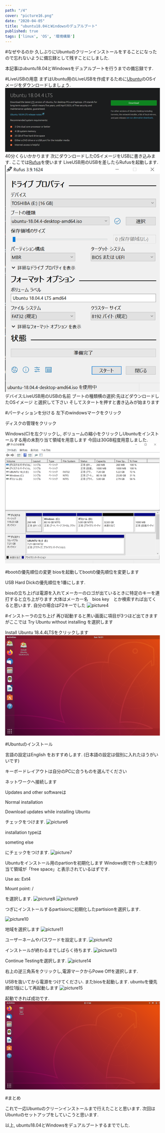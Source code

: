 ```yaml
---
path: "/4"
cover: "picture16.png"
date: "2020-04-05"
title: "ubuntu18.04とWindowsのデュアルブート"
published: true
tags: ['linux', 'OS', '環境構築']
---
```

#なぜやるのか
久しぶりにUbuntuのクリーンインストールをすることになったので忘れないように備忘録として残すことにしました.

本記事はubuntu18.04とWindowsをデュアルブートを行うまでの備忘録です.

#LiveUSBの用意
まずはUbuntu用のLiveUSBを作成するために[Ubuntu](https://ubuntu.com/download/desktop)のOSイメージをダウンロードしましょう.
![picture1](picture1.png)
40分くらいかかります
次にダウンロードしたOSイメージをUSBに書き込みます.
ここでは[Rufus](https://rufus.ie/)を使います
LiveUSB用のUSBを差したらRufusを起動します.
![picture2](picture2.png)
デバイス:LiveUSB用のUSBの名前
ブートの種類横の選択:先ほどダウンロードしたOSイメージ
と選択して下さい
そしてスタートを押すと書き込みが始まります

#パーティションを分ける
左下のwindowsマークをクリック

ディスクの管理をクリック

Windows(C)を左クリックし, ボリュームの縮小をクリックしUbuntuをインストールする用の未割り当て領域を用意します
今回は30GB程度用意しました.
![picture3](picture3.png)

#bootの優先順位の変更
biosを起動してbootの優先順位を変更します

USB Hard Dickの優先順位を1番にします.

biosの立ち上げは電源を入れてメーカーのロゴが出ているときに特定のキーを連打すると立ち上がります
大体はメーカー名　bios key　とか検索すれば出てくると思います.
自分の場合はF2キーでした
![picture4](picture4.png)

#インストーラの立ち上げ
再び起動すると黒い画面に項目が3つほど出てきますがここでは
Try Ubuntu  without installing 
を選択します

Install Ubuntu 18.4.4LTSをクリックします
![picture5](picture5.png)

#Ubuntuのインストール

言語の設定はEnglish をおすすめします.
(日本語の設定は個別に入れたほうがいいです)

キーボードレイアウトは自分のPCに合うものを選んでください

ネットワークへ接続します

Updates and other softwareは

Normal installation

Download updates while installing Ubuntu

チェックをつけます.
![picture6](picture6.png)

installation typeは

someting else

にチェックをつけます.
![picture7](picture7.png)

Ubuntuをインストール用のpartionを初期化します
Windows側で作った未割り当て領域が「free space」と表示されているはずです.

Use as: Ext4

Mount point: /

を選択します.
![picture8](picture8.png)
![picture9](picture9.png)


つぎにインストールするpartisionに初期化したpartisionを選択します.

![picture10](picture10.png)

地域を選択します
![picture11](picture11.png)

ユーザーネームやパスワードを設定します.
![picture12](picture12.png)

インストールが終わるまでしばらく待ちます.
![picture13](picture13.png)

Continue Testingを選択します.
![picture14](picture14.png)

右上の逆三角系をクリックし,電源マークからPowe Offを選択します.

USBを抜いてから電源をつけてください.
またbiosを起動します.
ubuntuを優先順位1版にして再起動します
![picture15](picture15.png)

起動できれば成功です.
![picture16](picture16.png)

#まとめ

これで一応Ubuntuのクリーンインストールまで行えたことと思います.
次回はUbuntuのセットアップをしていこうと思います.


以上, ubuntu18.04とWindowsをデュアルブートするまででした.

